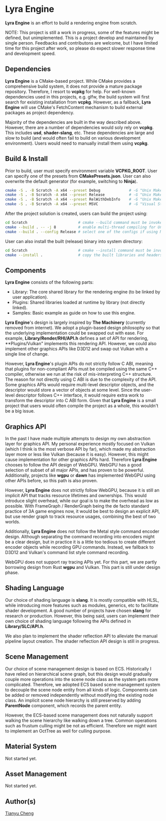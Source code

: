 # Lyra Engine

**Lyra Engine** is an effort to build a rendering engine from scratch.

NOTE: This project is still a work in progress, some of the features might be defined, but unimplemented.
This is a project develop and maintained by single person. Feedbacks and contributons are welcome, but I
have limited time for this project after work, so please do expect slower response time and development speed.

## Dependencies

**Lyra Engine** is a CMake-based project. While CMake provides a comprehensive build system,
it does not provide a mature package repository. Therefore, I resort to **vcpkg** for help.
For well-known dependencies used in this projects, e.g. glfw, the build system will first
search for existing installation from **vcpkg**. However, as a fallback, **Lyra Engine**
will use CMake's FetchContent mechanism to build external packages as project dependency.

Majority of the dependencies are built in the way described above. However, there are a
number of dependencies would soly rely on **vcpkg**. This includes **usd**, **shader-slang**,
etc. These dependencies are large and slow to build (and would often fail to build on various
development environment). Users would need to manually install them using **vcpkg**.

## Build & Install

Prior to build, user must specify environment variable **VCPKG_ROOT**.
User can specify one of the presets from **CMakePresets.json**.
User can also overwrite the default generator (for example, switching to **Ninja**).

```bash
cmake -S . -B Scratch -A x64 --preset Debug             # -G "Unix Makefiles" -DCMAKE_BUILD_TYPE=Debug
cmake -S . -B Scratch -A x64 --preset Release           # -G "Unix Makefiles" -DCMAKE_BUILD_TYPE=Release
cmake -S . -B Scratch -A x64 --preset RelWithDebInfo    # -G "Unix Makefiles" -DCMAKE_BUILD_TYPE=RelWithDebInfo
cmake -S . -B Scratch -A x64 --preset MSVC              # -G "Visual Studio 17"
```

After the project solution is created, users can build the project using:

```bash
cd Scratch                       # cmake --build command must be invoked in project solution directory
cmake --build . -- -j 8          # enable multi-thread compiling for Unix Makefiles
cmake --build . --config Release # select one of the configs if using MSVC
```

User can also install the built (release) binary into system directory:

```bash
cd Scratch                       # cmake --install command must be invoked in project solution directory
cmake --install .                # copy the built libraries and headers into system directory
```

## Components

**Lyra Engine** consists of the following parts:

* Library: The core shared library for the rendering engine (to be linked by user application).
* Plugins: Shared libraries loaded at runtime by library (not directly linked).
* Samples: Basic example as guide on how to use this engine.

**Lyra Engine**'s design is largely inspired by **The Machinery** (currently removed from internet).
We adopt a plugin-based design philosophy so that the underlying implementation could be swapped
out with ease. For example, **Library/Render/RHI/API.h** defines a set of API for rendering,
**Plugins/Vulkan" implements this rendering API. However, we could also implement other graphics
APIs like D3D12 and swap out Vulkan with a single line of change.

However, **Lyra Engine**'s plugin APIs do not strictly follow C ABI, meaning that plugins for
non-compliant APIs must be compiled using the same C++ compiler, otherwise we run at the risk
of mis-interpreting C++ structure. The reason for not directly using C ABI is due to the
complexity of the API. Some graphics APIs would require multi-level descriptor objects, and
the descriptor would store a vector of objects at some level. Since the user-level descriptor
follows C++ interface, it would require extra work to transform the descriptor into C ABI form.
Given that **Lyra Engine** is a small project that users would often compile the project as a whole,
this wouldn't be a big issue.

## Graphics API

In the past I have made multiple attempts to design my own abstraction layer for graphics API.
My personal experience mostly focused on Vulkan (which I think is the most verbose API by far),
which made my abstraction layer more or less like Vulkan (because it is easy). However, this
might cause implementation for other graphics APIs hard. Therefore **Lyra Engine** chooses to
follow the API design of WebGPU. WebGPU has a good selection of subset of all major APIs, and
has proven to be powerful. Additionally, projects like **wgpu** or **dawn** has implemented
WebGPU using other APIs before, so this path is also proven.

However, **Lyra Engine** does not strictly follow WebGPU, because it is still an implicit API
that tracks resource lifetimes and ownerships. This would introduce slight overhead, while our
goal is to make the overhead as low as possible. With FrameGraph / RenderGraph being the de facto
standard practice of 3A game engines now, it would be best to design an explicit API, but use
render graph to track resource usages, combining the best of two worlds.

Additionally, **Lyra Engine** does not follow the Metal style command encoder design. Although
separating the command recording into encoders might be a clear design, but in practice it is
a little too tedious to create different encoder objects while recording GPU commands. Instead,
we fallback to D3D12 and Vulkan's command list style command recording.

WebGPU does not support ray tracing APIs yet. For this part, we are partly borrowing design from
Rust **wgpu** and Vulkan. This part is still under design phase.

## Shading Language

Our choice of shading language is **slang**. It is mostly compatible with HLSL, while introducing
more features such as modules, generics, etc to facilitate shader development. A good number of
projects have chosen **slang** for research or production. However, this being said, users can
implement their own choice of shading language following the APIs defined in **Library/SLC/API.h**.

We also plan to implement the shader reflection API to alleviate the manual pipeline layout creation.
The shader reflection API design is still in progress.

## Scene Management

Our choice of scene management design is based on ECS. Historically I have relied on hierarchical
scene graph, but this design would gradually couple more operations into the scene node class as
the system gets more complicated. Therefore, we adopted ECS based scene management system to decouple
the scene node entity from all kinds of logic. Components can be added or removed independently
without modifying the existing node class. An implicit scene node hierarchy is still preserved
by adding **ParentNode** component, which records the parent entity.

However, the ECS-based scene management does not naturally support walking the scene hierarchy
like walking down a tree. Common operations such as frustum culling might be not as efficient.
Therefore we might want to implement an OctTree as well for culling purpose.

## Material System

Not started yet.

## Asset Management

Not started yet.

## Author(s)

[Tianyu Cheng](tianyu.cheng@utexas.edu)
